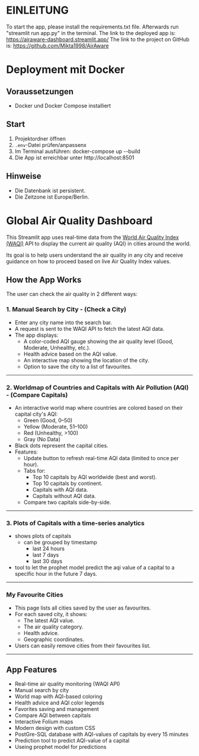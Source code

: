 # EINLEITUNG

To start the app, please install the requirements.txt file. Afterwards run "streamlit run app.py" in the terminal.
The link to the deployed app is: https://airaware-dashboard.streamlit.app/
The link to the project on GitHub is: https://github.com/Mikta1998/AirAware 

# Deployment mit Docker

## Voraussetzungen

- Docker und Docker Compose installiert

## Start

1. Projektordner öffnen
2. `.env`-Datei prüfen/anpassenx
3. Im Terminal ausführen:
   docker-compose up --build
4. Die App ist erreichbar unter http://localhost:8501

## Hinweise

- Die Datenbank ist persistent.
- Die Zeitzone ist Europe/Berlin.

# Global Air Quality Dashboard

This Streamlit app uses real-time data from the [World Air Quality Index (WAQI)](https://waqi.info/) API to display the current air quality (AQI) in cities around the world.

Its goal is to help users understand the air quality in any city and receive guidance on how to proceed based on live Air Quality Index values.

## How the App Works
The user can check the air quality in 2 different ways:

### 1. Manual Search by City - (Check a City)

- Enter any city name into the search bar.
- A request is sent to the WAQI API to fetch the latest AQI data.
- The app displays:
  - A color-coded AQI gauge showing the air quality level (Good, Moderate, Unhealthy, etc.).
  - Health advice based on the AQI value.
  - An interactive map showing the location of the city.
  - Option to save the city to a list of favourites.

---

### 2. Worldmap of Countries and Capitals with Air Pollution (AQI) - (Compare Capitals)

- An interactive world map where countries are colored based on their capital city's AQI:
  - Green (Good, 0–50)
  - Yellow (Moderate, 51–100)
  - Red (Unhealthy, >100)
  - Gray (No Data)
- Black dots represent the capital cities.
- Features:
  - Update button to refresh real-time AQI data (limited to once per hour).
  - Tabs for:
    - Top 10 capitals by AQI worldwide (best and worst).
    - Top 10 capitals by continent.
    - Capitals with AQI data.
    - Capitals without AQI data.
  - Compare two capitals side-by-side.

---

### 3. Plots of Capitals with a time-series analytics
- shows plots of capitals
  - can be grouped by timestamp
    - last 24 hours
    - last 7 days
    - last 30 days
- tool to let the prophet model predict the aqi value of a capital to a specific hour in the future 7 days.

---

### My Favourite Cities

- This page lists all cities saved by the user as favourites.
- For each saved city, it shows:
  - The latest AQI value.
  - The air quality category.
  - Health advice.
  - Geographic coordinates.
- Users can easily remove cities from their favourites list.

---

## App Features

- Real-time air quality monitoring (WAQI API)
- Manual search by city
- World map with AQI-based coloring
- Health advice and AQI color legends
- Favorites saving and management
- Compare AQI between capitals
- Interactive Folium maps
- Modern design with custom CSS
- PostGre-SQL database with AQI-values of capitals by every 15 minutes
- Prediction tool to predict AQI-value of a capital
- Useing prophet model for predictions

